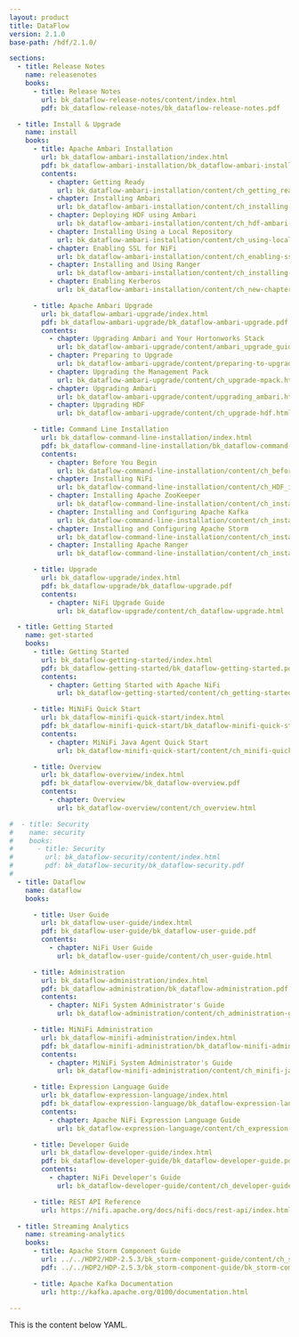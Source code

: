 ```yaml
---
layout: product
title: DataFlow
version: 2.1.0
base-path: /hdf/2.1.0/

sections:
  - title: Release Notes
    name: releasenotes
    books:
      - title: Release Notes
        url: bk_dataflow-release-notes/content/index.html
        pdf: bk_dataflow-release-notes/bk_dataflow-release-notes.pdf

  - title: Install & Upgrade
    name: install
    books:
      - title: Apache Ambari Installation
        url: bk_dataflow-ambari-installation/index.html
        pdf: bk_dataflow-ambari-installation/bk_dataflow-ambari-installation.pdf
        contents:
          - chapter: Getting Ready
            url: bk_dataflow-ambari-installation/content/ch_getting_ready.html
          - chapter: Installing Ambari
            url: bk_dataflow-ambari-installation/content/ch_installing-ambari.html
          - chapter: Deploying HDF using Ambari
            url: bk_dataflow-ambari-installation/content/ch_hdf-ambari-deployment.html
          - chapter: Installing Using a Local Repository
            url: bk_dataflow-ambari-installation/content/ch_using-local-repo.html
          - chapter: Enabling SSL for NiFi
            url: bk_dataflow-ambari-installation/content/ch_enabling-ssl-for-nifi.html
          - chapter: Installing and Using Ranger
            url: bk_dataflow-ambari-installation/content/ch_installing-and-using-ranger.html
          - chapter: Enabling Kerberos 
            url: bk_dataflow-ambari-installation/content/ch_new-chapter.html

      - title: Apache Ambari Upgrade
        url: bk_dataflow-ambari-upgrade/index.html
        pdf: bk_dataflow-ambari-upgrade/bk_dataflow-ambari-upgrade.pdf
        contents:
          - chapter: Upgrading Ambari and Your Hortonworks Stack 
            url: bk_dataflow-ambari-upgrade/content/ambari_upgrade_guide.html
          - chapter: Preparing to Upgrade 
            url: bk_dataflow-ambari-upgrade/content/preparing-to-upgrade.html
          - chapter: Upgrading the Management Pack
            url: bk_dataflow-ambari-upgrade/content/ch_upgrade-mpack.html
          - chapter: Upgrading Ambari 
            url: bk_dataflow-ambari-upgrade/content/upgrading_ambari.html
          - chapter: Upgrading HDF
            url: bk_dataflow-ambari-upgrade/content/ch_upgrade-hdf.html

      - title: Command Line Installation
        url: bk_dataflow-command-line-installation/index.html
        pdf: bk_dataflow-command-line-installation/bk_dataflow-command-line-installation.pdf
        contents:
          - chapter: Before You Begin
            url: bk_dataflow-command-line-installation/content/ch_before_you_begin.html
          - chapter: Installing NiFi
            url: bk_dataflow-command-line-installation/content/ch_HDF_installing.html
          - chapter: Installing Apache ZooKeeper
            url: bk_dataflow-command-line-installation/content/ch_install_zookeeper_chapter.html
          - chapter: Installing and Configuring Apache Kafka
            url: bk_dataflow-command-line-installation/content/ch_installing_kafka_chapter.html
          - chapter: Installing and Configuring Apache Storm
            url: bk_dataflow-command-line-installation/content/ch_installing_storm_chapter.html
          - chapter: Installing Apache Ranger
            url: bk_dataflow-command-line-installation/content/ch_installing_ranger_chapter.html

      - title: Upgrade
        url: bk_dataflow-upgrade/index.html
        pdf: bk_dataflow-upgrade/bk_dataflow-upgrade.pdf
        contents:
          - chapter: NiFi Upgrade Guide
            url: bk_dataflow-upgrade/content/ch_dataflow-upgrade.html

  - title: Getting Started
    name: get-started
    books:
      - title: Getting Started
        url: bk_dataflow-getting-started/index.html
        pdf: bk_dataflow-getting-started/bk_dataflow-getting-started.pdf
        contents:
          - chapter: Getting Started with Apache NiFi
            url: bk_dataflow-getting-started/content/ch_getting-started.html

      - title: MiNiFi Quick Start
        url: bk_dataflow-minifi-quick-start/index.html
        pdf: bk_dataflow-minifi-quick-start/bk_dataflow-minifi-quick-start.pdf
        contents:
          - chapter: MiNiFi Java Agent Quick Start 
            url: bk_dataflow-minifi-quick-start/content/ch_minifi-quick-start.html

      - title: Overview
        url: bk_dataflow-overview/index.html
        pdf: bk_dataflow-overview/bk_dataflow-overview.pdf
        contents:
          - chapter: Overview
            url: bk_dataflow-overview/content/ch_overview.html

#  - title: Security
#    name: security
#    books:
#      - title: Security
#        url: bk_dataflow-security/content/index.html
#        pdf: bk_dataflow-security/bk_dataflow-security.pdf
#
  - title: Dataflow
    name: dataflow
    books:

      - title: User Guide
        url: bk_dataflow-user-guide/index.html
        pdf: bk_dataflow-user-guide/bk_dataflow-user-guide.pdf
        contents:
          - chapter: NiFi User Guide
            url: bk_dataflow-user-guide/content/ch_user-guide.html

      - title: Administration
        url: bk_dataflow-administration/index.html
        pdf: bk_dataflow-administration/bk_dataflow-administration.pdf
        contents:
          - chapter: NiFi System Administrator's Guide
            url: bk_dataflow-administration/content/ch_administration-guide.html

      - title: MiNiFi Administration
        url: bk_dataflow-minifi-administration/index.html
        pdf: bk_dataflow-minifi-administration/bk_dataflow-minifi-administration.pdf
        contents:
          - chapter: MiNiFi System Administrator's Guide
            url: bk_dataflow-minifi-administration/content/ch_minifi-java-administration-guide.html

      - title: Expression Language Guide
        url: bk_dataflow-expression-language/index.html
        pdf: bk_dataflow-expression-language/bk_dataflow-expression-language.pdf
        contents:
          - chapter: Apache NiFi Expression Language Guide
            url: bk_dataflow-expression-language/content/ch_expression-language-guide.html

      - title: Developer Guide
        url: bk_dataflow-developer-guide/index.html
        pdf: bk_dataflow-developer-guide/bk_dataflow-developer-guide.pdf
        contents:
          - chapter: NiFi Developer's Guide
            url: bk_dataflow-developer-guide/content/ch_developer-guide.html

      - title: REST API Reference
        url: https://nifi.apache.org/docs/nifi-docs/rest-api/index.html

  - title: Streaming Analytics
    name: streaming-analytics
    books:
      - title: Apache Storm Component Guide
        url: ../../HDP2/HDP-2.5.3/bk_storm-component-guide/content/ch_storm-overview.html
        pdf: ../../HDP2/HDP-2.5.3/bk_storm-component-guide/bk_storm-component-guide.pdf

      - title: Apache Kafka Documentation
        url: http://kafka.apache.org/0100/documentation.html

---
```


This is the content below YAML.
